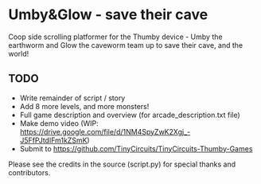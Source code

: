 # Umby&Glow - save their cave

Coop side scrolling platformer for the Thumby device - Umby the earthworm and Glow the caveworm team up to save their cave, and the world!

## TODO
* Write remainder of script / story
* Add 8 more levels, and more monsters!
* Full game description and overview (for arcade_description.txt file)
* Make demo video (WIP: https://drive.google.com/file/d/1NM4SpyZwK2Xgj_-J5FfPJtdIFm1kZSmK)
* Submit to https://github.com/TinyCircuits/TinyCircuits-Thumby-Games

Please see the credits in the source (script.py) for special thanks and contributors.

